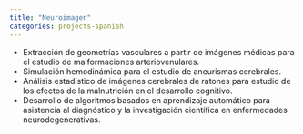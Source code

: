 ```yaml
---
title: "Neuroimagen"
categories: projects-spanish
---
```


* Extracción de geometrías vasculares a partir de imágenes médicas para el estudio de malformaciones arteriovenulares.
* Simulación hemodinámica para el estudio de aneurismas cerebrales.
* Análisis estadístico de imágenes cerebrales de ratones para estudio de los efectos de la malnutrición en el desarrollo cognitivo.
* Desarrollo de algoritmos basados en aprendizaje automático para asistencia al diagnóstico y la investigación científica en enfermedades neurodegenerativas.